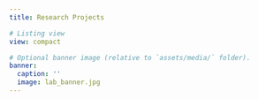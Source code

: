 ```yaml
---
title: Research Projects 

# Listing view
view: compact

# Optional banner image (relative to `assets/media/` folder).
banner:
  caption: ''
  image: lab_banner.jpg
--- 
```

